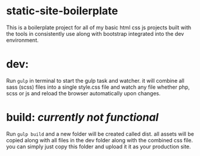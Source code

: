 # static-site-boilerplate
This is a boilerplate project for all of my basic html css js projects built with the tools in consistently use along with bootstrap integrated into the dev environment.


dev:
===
Run `gulp` in terminal to start the gulp task and watcher. it will combine all sass (scss) files into a single style.css file and watch any file whether php, scss or js and reload the browser automatically upon changes.

build: *currently not functional*
===

Run `gulp build` and a new folder will be created called dist. all assets will be copied along with all files in the dev folder along with the combined css file. you can simply just copy this folder and upload it it as your production site.
